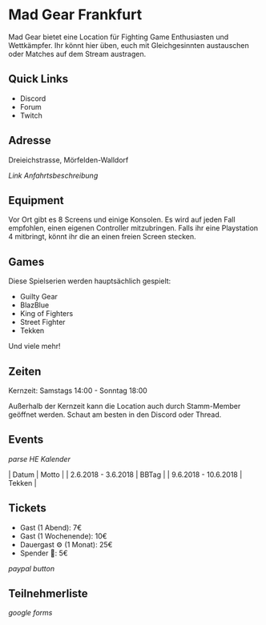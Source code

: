 # Mad Gear Frankfurt

Mad Gear bietet eine Location für Fighting Game Enthusiasten und Wettkämpfer. Ihr könnt hier üben, euch mit Gleichgesinnten austauschen oder Matches auf dem Stream austragen.

## Quick Links

- Discord
- Forum
- Twitch

## Adresse
Dreieichstrasse, Mörfelden-Walldorf

*Link Anfahrtsbeschreibung*

## Equipment
Vor Ort gibt es 8 Screens und einige Konsolen. Es wird auf jeden Fall empfohlen, einen eigenen Controller mitzubringen. Falls ihr eine Playstation 4 mitbringt, könnt ihr die an einen freien Screen stecken.

## Games

Diese Spielserien werden hauptsächlich gespielt:
- Guilty Gear
- BlazBlue
- King of Fighters
- Street Fighter
- Tekken

Und viele mehr!

## Zeiten
Kernzeit:
Samstags 14:00 - Sonntag 18:00

Außerhalb der Kernzeit kann die Location auch durch Stamm-Member geöffnet werden. Schaut am besten in den Discord oder Thread.

## Events
*parse HE Kalender*

| Datum | Motto |
| 2.6.2018 - 3.6.2018 	| BBTag 	|
|  9.6.2018 - 10.6.2018 | Tekken |

## Tickets

- Gast (1 Abend): 7€
- Gast (1 Wochenende): 10€
- Dauergast ⚙️ (1 Monat): 25€
- Spender 🙏: 5€

*paypal button*

## Teilnehmerliste
*google forms* 

